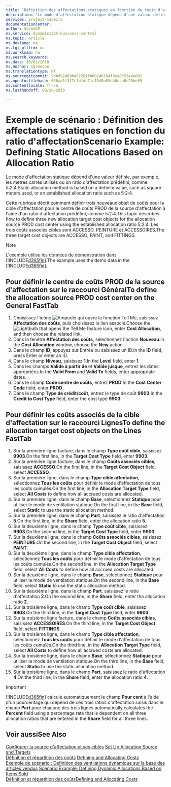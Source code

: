 ```yaml
---
title: "Définition des affectations statiques en fonction du ratio d'affectation | Microsoft Docs"
description: "Le mode d'affectation statique dépend d'une valeur définie, par exemple, les mètres carrés utilisés ou un ratio d'affectation prédéfini, comme 5:2:4."
services: project-madeira
documentationcenter: 
author: SorenGP
ms.service: dynamics365-business-central
ms.topic: article
ms.devlang: na
ms.tgt_pltfrm: na
ms.workload: na
ms.search.keywords: 
ms.date: 10/01/2018
ms.author: sgroespe
ms.translationtype: HT
ms.sourcegitcommit: 9dbd92409ba02281f008246194f3ce0c53e4e001
ms.openlocfilehash: 036aa1f317c1b1de7fc1548e03d40eca8c25be89
ms.contentlocale: fr-ca
ms.lasthandoff: 09/28/2018

---
```

# <a name="scenario-example-defining-static-allocations-based-on-allocation-ratio"></a><span data-ttu-id="9c161-103">Exemple de scénario : Définition des affectations statiques en fonction du ratio d'affectation</span><span class="sxs-lookup"><span data-stu-id="9c161-103">Scenario Example: Defining Static Allocations Based on Allocation Ratio</span></span>
<span data-ttu-id="9c161-104">Le mode d'affectation statique dépend d'une valeur définie, par exemple, les mètres carrés utilisés ou un ratio d'affectation prédéfini, comme 5:2:4.</span><span class="sxs-lookup"><span data-stu-id="9c161-104">Static allocation method is based on a definite value, such as square meters used, or an established allocation ratio such as 5:2:4.</span></span>  

<span data-ttu-id="9c161-105">Cette rubrique décrit comment définir trois nouveaux objet de coûts pour la cible d'affectation pour le centre de coûts PROD de la source d'affectation à l'aide d'un ratio d'affectation prédéfini, comme 5:2:4.</span><span class="sxs-lookup"><span data-stu-id="9c161-105">This topic describes how to define three new allocation target cost objects for the allocation source PROD cost center using the established allocation ratio 5:2:4.</span></span> <span data-ttu-id="9c161-106">Les trois coûts associés cibles sont ACCESSO, PEINTURE et ACCESSOIRES.</span><span class="sxs-lookup"><span data-stu-id="9c161-106">The three target cost objects are ACCESSO, PAINT, and FITTINGS.</span></span>  

> [!NOTE]  
>  <span data-ttu-id="9c161-107">L'exemple utilise les données de démonstration dans [!INCLUDE[d365fin](includes/d365fin_md.md)].</span><span class="sxs-lookup"><span data-stu-id="9c161-107">The example uses the demo data in the [!INCLUDE[d365fin](includes/d365fin_md.md)].</span></span>  

## <a name="to-define-the-allocation-source-prod-cost-center-on-the-general-fasttab"></a><span data-ttu-id="9c161-108">Pour définir le centre de coûts PROD de la source d'affectation sur le raccourci Général</span><span class="sxs-lookup"><span data-stu-id="9c161-108">To define the allocation source PROD cost center on the General FastTab</span></span>  

1.  <span data-ttu-id="9c161-109">Choisissez l'icône ![Ampoule qui ouvre la fonction Tell Me](media/ui-search/search_small.png "Dites-moi ce que vous voulez faire"), saisissez **Affectation des coûts**, puis choisissez le lien associé.</span><span class="sxs-lookup"><span data-stu-id="9c161-109">Choose the ![Lightbulb that opens the Tell Me feature](media/ui-search/search_small.png "Tell me what you want to do") icon, enter **Cost Allocation**, and then choose the related link.</span></span>  
2.  <span data-ttu-id="9c161-110">Dans la fenêtre **Affectation des coûts**, sélectionnez l'action **Nouveau**.</span><span class="sxs-lookup"><span data-stu-id="9c161-110">In the **Cost Allocation** window, choose the **New** action.</span></span>  
3.  <span data-ttu-id="9c161-111">Dans le champ **ID**, appuyez sur Entrée ou saisissez un ID.</span><span class="sxs-lookup"><span data-stu-id="9c161-111">In the **ID** field, press Enter or enter an ID.</span></span>  
4.  <span data-ttu-id="9c161-112">Dans le champ **Niveau**, saisissez **1**.</span><span class="sxs-lookup"><span data-stu-id="9c161-112">In the **Level** field, enter **1**.</span></span>  
5.  <span data-ttu-id="9c161-113">Dans les champs **Valide à partir de** et **Valide jusque**, entrez les dates appropriées.</span><span class="sxs-lookup"><span data-stu-id="9c161-113">In the **Valid From** and **Valid To** fields, enter appropriate dates.</span></span>  
6.  <span data-ttu-id="9c161-114">Dans le champ **Code centre de coûts**, entrez **PROD**.</span><span class="sxs-lookup"><span data-stu-id="9c161-114">In the **Cost Center Code** field, enter **PROD**.</span></span>  
7.  <span data-ttu-id="9c161-115">Dans le champ **Type de crédit/coût**, entrez le type de coût **9903**.</span><span class="sxs-lookup"><span data-stu-id="9c161-115">In the **Credit to Cost Type** field, enter the cost type **9903**.</span></span>  

## <a name="to-define-the-allocation-target-cost-objects-on-the-lines-fasttab"></a><span data-ttu-id="9c161-116">Pour définir les coûts associés de la cible d'affectation sur le raccourci Lignes</span><span class="sxs-lookup"><span data-stu-id="9c161-116">To define the allocation target cost objects on the Lines FastTab</span></span>  

1.  <span data-ttu-id="9c161-117">Sur la première ligne facture, dans le champ **Type coût cible**, saisissez **9903**.</span><span class="sxs-lookup"><span data-stu-id="9c161-117">On the first line, in the **Target Cost Type** field, enter **9903**.</span></span>  
2.  <span data-ttu-id="9c161-118">Sur la première ligne facture, dans le champ **Coûts associés cibles**, saisissez **ACCESSO**.</span><span class="sxs-lookup"><span data-stu-id="9c161-118">On the first line, in the **Target Cost Object** field, select **ACCESSO**.</span></span>  
3.  <span data-ttu-id="9c161-119">Sur la première ligne, dans le champ **Type cible affectation**, sélectionnez **Tous les coûts** pour définir le mode d'affectation de tous les coûts cumulés.</span><span class="sxs-lookup"><span data-stu-id="9c161-119">On the first line, in the **Allocation Target Type** field, select **All Costs** to define how all accrued costs are allocated.</span></span>  
4.  <span data-ttu-id="9c161-120">Sur la première ligne, dans le champ **Base**, sélectionnez **Statique** pour utiliser le mode de ventilation statique.</span><span class="sxs-lookup"><span data-stu-id="9c161-120">On the first line, in the **Base** field, select **Static** to use the static allocation method.</span></span>  
5.  <span data-ttu-id="9c161-121">Sur la première ligne, dans le champ **Part**, saisissez le ratio d'affectation **5**.</span><span class="sxs-lookup"><span data-stu-id="9c161-121">On the first line, in the **Share** field, enter the allocation ratio **5**.</span></span>  
6.  <span data-ttu-id="9c161-122">Sur la deuxième ligne, dans le champ **Type coût cible**, saisissez **9903**.</span><span class="sxs-lookup"><span data-stu-id="9c161-122">On the second line, in the **Target Cost Type** field, enter **9903**.</span></span>  
7.  <span data-ttu-id="9c161-123">Sur la deuxième ligne, dans le champ **Coûts associés cibles**, saisissez **PEINTURE**.</span><span class="sxs-lookup"><span data-stu-id="9c161-123">On the second line, in the **Target Cost Object** field, select **PAINT**.</span></span>  
8.  <span data-ttu-id="9c161-124">Sur la deuxième ligne, dans le champ **Type cible affectation**, sélectionnez **Tous les coûts** pour définir le mode d'affectation de tous les coûts cumulés.</span><span class="sxs-lookup"><span data-stu-id="9c161-124">On the second line, in the **Allocation Target Type** field, select **All Costs** to define how all accrued costs are allocated.</span></span>  
9. <span data-ttu-id="9c161-125">Sur la deuxième ligne, dans le champ **Base**, sélectionnez **Statique** pour utiliser le mode de ventilation statique.</span><span class="sxs-lookup"><span data-stu-id="9c161-125">On the second line, in the **Base** field, select **Static** to use the static allocation method.</span></span>  
10. <span data-ttu-id="9c161-126">Sur la deuxième ligne, dans le champ **Part**, saisissez le ratio d'affectation **2**.</span><span class="sxs-lookup"><span data-stu-id="9c161-126">On the second line, in the **Share** field, enter the allocation ratio **2**.</span></span>  
11. <span data-ttu-id="9c161-127">Sur la troisième ligne, dans le champ **Type coût cible**, saisissez **9903**.</span><span class="sxs-lookup"><span data-stu-id="9c161-127">On the third line, in the **Target Cost Type** field, enter **9903**.</span></span>  
12. <span data-ttu-id="9c161-128">Sur la troisième ligne facture, dans le champ **Coûts associés cibles**, saisissez **ACCESSOIRES**.</span><span class="sxs-lookup"><span data-stu-id="9c161-128">On the third line, in the **Target Cost Object** field, select **FITTINGS**.</span></span>  
13. <span data-ttu-id="9c161-129">Sur la troisième ligne, dans le champ **Type cible affectation**, sélectionnez **Tous les coûts** pour définir le mode d'affectation de tous les coûts cumulés.</span><span class="sxs-lookup"><span data-stu-id="9c161-129">On the third line, in the **Allocation Target Type** field, select **All Costs** to define how all accrued costs are allocated.</span></span>  
14. <span data-ttu-id="9c161-130">Sur la troisième ligne, dans le champ **Base**, sélectionnez **Statique** pour utiliser le mode de ventilation statique.</span><span class="sxs-lookup"><span data-stu-id="9c161-130">On the third line, in the **Base** field, select **Static** to use the static allocation method.</span></span>  
15. <span data-ttu-id="9c161-131">Sur la troisième ligne, dans le champ **Part**, saisissez le ratio d'affectation **4**.</span><span class="sxs-lookup"><span data-stu-id="9c161-131">On the third line, in the **Share** field, enter the allocation ratio **4**.</span></span>  

> [!IMPORTANT]  
>  [!INCLUDE[d365fin](includes/d365fin_md.md)] <span data-ttu-id="9c161-132">calcule automatiquement le champ **Pour cent** à l'aide d'un pourcentage qui dépend de ces trois ratios d'affectation saisis dans le champ **Part** pour chacune des trois lignes.</span><span class="sxs-lookup"><span data-stu-id="9c161-132">automatically calculates the **Percent** field using a percentage rate that is dependent on all three allocation ratios that are entered in the **Share** field for all three lines.</span></span>  

## <a name="see-also"></a><span data-ttu-id="9c161-133">Voir aussi</span><span class="sxs-lookup"><span data-stu-id="9c161-133">See Also</span></span>  
<span data-ttu-id="9c161-134">[Configurer la source d'affectation et ses cibles](finance-how-to-set-up-allocation-source-and-targets.md) </span><span class="sxs-lookup"><span data-stu-id="9c161-134">[Set Up Allocation Source and Targets](finance-how-to-set-up-allocation-source-and-targets.md) </span></span>  
<span data-ttu-id="9c161-135">[Définition et répartition des coûts](finance-define-and-allocate-costs.md) </span><span class="sxs-lookup"><span data-stu-id="9c161-135">[Defining and Allocating Costs](finance-define-and-allocate-costs.md) </span></span>  
<span data-ttu-id="9c161-136">[Exemple de scénario : Définition des ventilations dynamique sur la base des articles vendus](finance-scenario-example-defining-dynamic-allocations-based-on-items-sold.md) </span><span class="sxs-lookup"><span data-stu-id="9c161-136">[Scenario Example: Defining Dynamic Allocations Based on Items Sold](finance-scenario-example-defining-dynamic-allocations-based-on-items-sold.md) </span></span>  
[<span data-ttu-id="9c161-137">Définition et répartition des coûts</span><span class="sxs-lookup"><span data-stu-id="9c161-137">Defining and Allocating Costs</span></span>](finance-define-and-allocate-costs.md)


